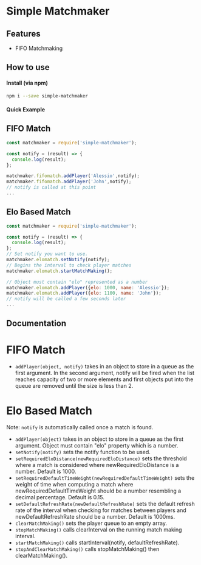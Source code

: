 # Simple Matchmaker

## Features
- FIFO Matchmaking

## How to use

#### Install (via npm)
```bash
npm i --save simple-matchmaker
```
#### Quick Example
## FIFO Match
```js
const matchmaker = require('simple-matchmaker');

const notify = (result) => { 
  console.log(result);
};

matchmaker.fifomatch.addPlayer('Alessio',notify);
matchmaker.fifomatch.addPlayer('John',notify);
// notify is called at this point
...
```
## Elo Based Match
```js
const matchmaker = require('simple-matchmaker');

const notify = (result) => {
  console.log(result);
};
// Set notify you want to use.
matchmaker.elomatch.setNotify(notify);
// Begins the interval to check player matches
matchmaker.elomatch.startMatchMaking();

// Object must contain "elo" represented as a number
matchmaker.elomatch.addPlayer({elo: 1000, name: 'Alessio'});
matchmaker.elomatch.addPlayer({elo: 1100, name: 'John'});
// notify will be called a few seconds later
...
```

####

## Documentation

# FIFO Match
- `addPlayer(object, notify)` takes in an object to store in a queue as the first argument. In the second argument, notify will be fired when the list reaches capacity of two or more elements and first objects put into the queue are removed until the size is less than 2.

# Elo Based Match
Note: `notify` is automatically called once a match is found.

- `addPlayer(object)` takes in an object to store in a queue as the first argument. Object must contain "elo" property which is a number.
- `setNotify(notify)` sets the notify function to be used.
- `setRequiredEloDistance(newRequiredEloDistance)` sets the threshold where a match is considered where newRequiredEloDistance is a number. Default is 1000.
- `setRequiredDefaultTimeWeight(newRequiredDefaultTimeWeight)` sets the weight of time when computing a match where newRequiredDefaultTimeWeight should be a number resembling a decimal percentage. Default is 0.15.
- `setDefaultRefreshRate(newDefaultRefreshRate)` sets the default refresh rate of the interval when checking for matches between players and newDefaultRefreshRate should be a number. Default is 1000ms.
- `clearMatchMaking()` sets the player queue to an empty array.
- `stopMatchMaking()` calls clearInterval on the running match making interval.
- `startMatchMaking()` calls startInterval(notify, defaultRefreshRate).
- `stopAndClearMatchMaking()` calls stopMatchMaking() then clearMatchMaking().